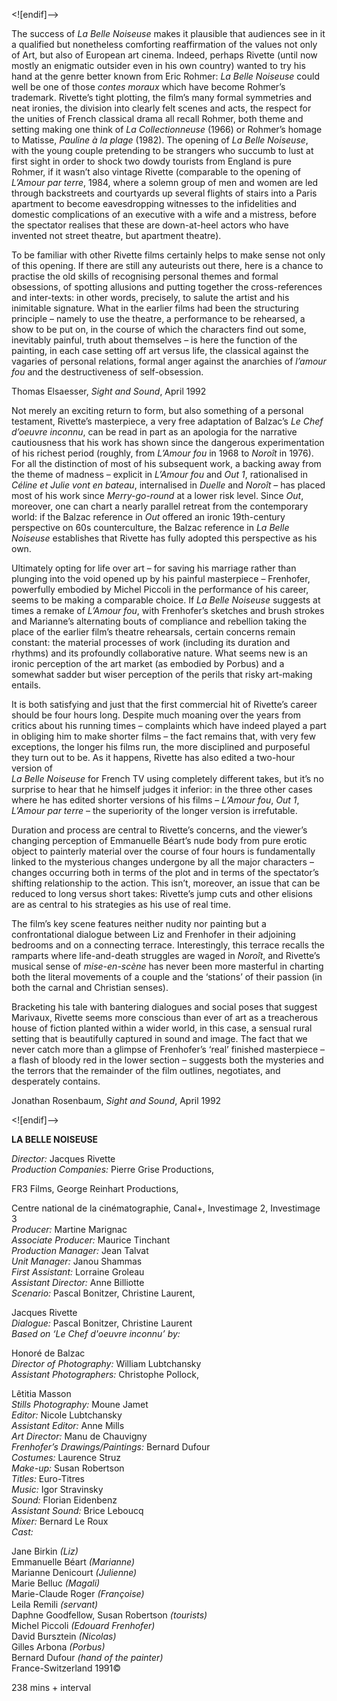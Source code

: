 <![endif]-->

The success of _La Belle Noiseuse_ makes it plausible that audiences see in it a qualified but nonetheless comforting reaffirmation of the values not only of Art, but also of European art cinema. Indeed, perhaps Rivette (until now mostly an enigmatic outsider even in his own country) wanted to try his hand at the genre better known from Eric Rohmer: _La Belle Noiseuse_ could well be one of those _contes moraux_ which have become Rohmer’s trademark. Rivette’s tight plotting, the film’s many formal symmetries and neat ironies, the division into clearly felt scenes and acts, the respect for the unities of French classical drama all recall Rohmer, both theme and setting making one think of _La Collectionneuse_ (1966) or Rohmer’s homage to Matisse, _Pauline à la plage_ (1982). The opening of _La Belle Noiseuse_, with the young couple pretending to be strangers who succumb to lust at first sight in order to shock two dowdy tourists from England is pure Rohmer, if it wasn’t also vintage Rivette (comparable to the opening of _L’Amour par terre_, 1984, where a solemn group of men and women are led through backstreets and courtyards up several flights of stairs into a Paris apartment to become eavesdropping witnesses to the infidelities and domestic complications of an executive with a wife and a mistress, before the spectator realises that these are down-at-heel actors who have invented not street theatre, but apartment theatre).

To be familiar with other Rivette films certainly helps to make sense not only of this opening. If there are still any auteurists out there, here is a chance to practise the old skills of recognising personal themes and formal obsessions, of spotting allusions and putting together the cross-references and inter-texts: in other words, precisely, to salute the artist and his inimitable signature. What in the earlier films had been the structuring principle – namely to use the theatre, a performance to be rehearsed, a show to be put on, in the course of which the characters find out some, inevitably painful, truth about themselves – is here the function of the painting, in each case setting off art versus life, the classical against the vagaries of personal relations, formal anger against the anarchies of _l’amour fou_ and the destructiveness of self-obsession.

Thomas Elsaesser, _Sight and Sound_, April 1992

Not merely an exciting return to form, but also something of a personal testament, Rivette’s masterpiece, a very free adaptation of Balzac’s _Le Chef d’oeuvre inconnu_, can be read in part as an apologia for the narrative cautiousness that his work has shown since the dangerous experimentation of his richest period (roughly, from _L’Amour fou_ in 1968 to _Noroît_ in 1976). For all the distinction of most of his subsequent work, a backing away from the theme of madness – explicit in _L’Amour fou_ and _Out 1_, rationalised in _Céline et Julie vont en bateau_, internalised in _Duelle_ and _Noroît_ – has placed most of his work since _Merry-go-round_ at a lower risk level. Since _Out_, moreover, one can chart a nearly parallel retreat from the contemporary world: if the Balzac reference in _Out_ offered an ironic 19th-century perspective on 60s counterculture, the Balzac reference in _La Belle Noiseuse_ establishes that Rivette has fully adopted this perspective as his own.

Ultimately opting for life over art – for saving his marriage rather than plunging into the void opened up by his painful masterpiece – Frenhofer, powerfully embodied by Michel Piccoli in the performance of his career, seems to be making a comparable choice. If _La Belle Noiseuse_ suggests at times a remake of _L’Amour fou_, with Frenhofer’s sketches and brush strokes and Marianne’s alternating bouts of compliance and rebellion taking the place of the earlier film’s theatre rehearsals, certain concerns remain constant: the material processes of work (including its duration and rhythms) and its profoundly collaborative nature. What seems new is an ironic perception of the art market (as embodied by Porbus) and a somewhat sadder but wiser perception of the perils that risky art-making entails.

It is both satisfying and just that the first commercial hit of Rivette’s career should be four hours long. Despite much moaning over the years from critics about his running times – complaints which have indeed played a part in obliging him to make shorter films – the fact remains that, with very few exceptions, the longer his films run, the more disciplined and purposeful they turn out to be. As it happens, Rivette has also edited a two-hour version of  
_La Belle Noiseuse_ for French TV using completely different takes, but it’s no surprise to hear that he himself judges it inferior: in the three other cases where he has edited shorter versions of his films – _L’Amour fou_, _Out 1_, _L’Amour par terre_ – the superiority of the longer version is irrefutable.

Duration and process are central to Rivette’s concerns, and the viewer’s changing perception of Emmanuelle Béart’s nude body from pure erotic object to painterly material over the course of four hours is fundamentally linked to the mysterious changes undergone by all the major characters – changes occurring both in terms of the plot and in terms of the spectator’s shifting relationship to the action. This isn’t, moreover, an issue that can be reduced to long versus short takes: Rivette’s jump cuts and other elisions are as central to his strategies as his use of real time.

The film’s key scene features neither nudity nor painting but a confrontational dialogue between Liz and Frenhofer in their adjoining bedrooms and on a connecting terrace. Interestingly, this terrace recalls the ramparts where life-and-death struggles are waged in _Noroît_, and Rivette’s musical sense of _mise-en-scène_ has never been more masterful in charting both the literal movements of a couple and the ‘stations’ of their passion (in both the carnal and Christian senses).

Bracketing his tale with bantering dialogues and social poses that suggest Marivaux, Rivette seems more conscious than ever of art as a treacherous house of fiction planted within a wider world, in this case, a sensual rural setting that is beautifully captured in sound and image. The fact that we never catch more than a glimpse of Frenhofer’s ‘real’ finished masterpiece – a flash of bloody red in the lower section – suggests both the mysteries and the terrors that the remainder of the film outlines, negotiates, and desperately contains.

Jonathan Rosenbaum, _Sight and Sound_, April 1992

<![endif]-->

**LA BELLE NOISEUSE**

_Director:_ Jacques Rivette  
_Production Companies:_ Pierre Grise Productions,

FR3 Films, George Reinhart Productions,

Centre national de la cinématographie, Canal+, Investimage 2, Investimage 3  
_Producer:_ Martine Marignac  
_Associate Producer:_ Maurice Tinchant  
_Production Manager:_ Jean Talvat  
_Unit Manager:_ Janou Shammas  
_First Assistant:_ Lorraine Groleau  
_Assistant Director:_ Anne Billiotte  
_Scenario:_ Pascal Bonitzer, Christine Laurent,

Jacques Rivette  
_Dialogue:_ Pascal Bonitzer, Christine Laurent  
_Based on ‘Le Chef d'oeuvre inconnu’ by:_

Honoré de Balzac  
_Director of Photography:_ William Lubtchansky  
_Assistant Photographers:_ Christophe Pollock,

Lêtitia Masson  
_Stills Photography:_ Moune Jamet  
_Editor:_ Nicole Lubtchansky  
_Assistant Editor:_ Anne Mills  
_Art Director:_ Manu de Chauvigny  
_Frenhofer’s Drawings/Paintings:_ Bernard Dufour  
_Costumes:_ Laurence Struz  
_Make-up:_ Susan Robertson  
_Titles:_ Euro-Titres  
_Music:_ Igor Stravinsky  
_Sound:_ Florian Eidenbenz  
_Assistant Sound:_ Brice Leboucq  
_Mixer:_ Bernard Le Roux  
_Cast:_

Jane Birkin _(Liz)_  
Emmanuelle Béart _(Marianne)_  
Marianne Denicourt _(Julienne)_  
Marie Belluc _(Magali)_  
Marie-Claude Roger _(Françoise)_  
Leila Remili _(servant)_  
Daphne Goodfellow, Susan Robertson _(tourists)_  
Michel Piccoli _(Edouard Frenhofer)_  
David Bursztein _(Nicolas)_  
Gilles Arbona _(Porbus)_  
Bernard Dufour _(hand of the painter)_  
France-Switzerland 1991©

238 mins + interval
<!--stackedit_data:
eyJoaXN0b3J5IjpbLTE2ODA3MTYxODJdfQ==
-->